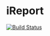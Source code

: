 # iReport
[![Build Status](https://travis-ci.org/ekwaro/iReport.svg?branch=challenge2)](https://travis-ci.org/ekwaro/iReport)

